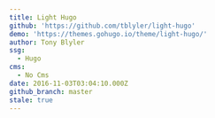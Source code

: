 ```yaml
---
title: Light Hugo
github: 'https://github.com/tblyler/light-hugo'
demo: 'https://themes.gohugo.io/theme/light-hugo/'
author: Tony Blyler
ssg:
  - Hugo
cms:
  - No Cms
date: 2016-11-03T03:04:10.000Z
github_branch: master
stale: true
---
```

